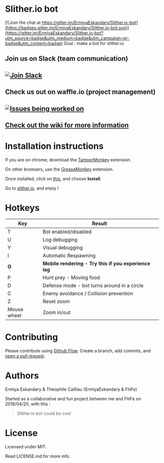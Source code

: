 # Slither.io bot

[![Join the chat at https://gitter.im/ErmiyaEskandary/Slither.io-bot](https://badges.gitter.im/ErmiyaEskandary/Slither.io-bot.svg)](https://gitter.im/ErmiyaEskandary/Slither.io-bot?utm_source=badge&utm_medium=badge&utm_campaign=pr-badge&utm_content=badge)
Goal : make a bot for slither.io

## Join us on Slack (team communication)
## [![Join Slack](https://slitherio-bot.herokuapp.com/badge.svg)](https://slitherio-bot.herokuapp.com/)

## Check us out on waffle.io (project management)
## [![Issues being worked on](https://badge.waffle.io/ErmiyaEskandary/Slither.io-bot.svg?label=Work%20in%20progress&title=Being%20Worked%20On)](http://waffle.io/ErmiyaEskandary/Slither.io-bot)

## [Check out the wiki for more information](https://github.com/ErmiyaEskandary/Slither.io-bot/wiki)

# Installation instructions

If you are on chrome, download the [TamperMonkey](https://chrome.google.com/webstore/detail/tampermonkey/dhdgffkkebhmkfjojejmpbldmpobfkfo?hl=en) extension.

On other browsers, use the [GreaseMonkey](https://addons.mozilla.org/en-GB/firefox/addon/greasemonkey/) extension.

Once installed, click on [this](https://github.com/ErmiyaEskandary/slither.io-bot/raw/master/bot.user.js), and choose **Install**.

Go to [slither.io](http://slither.io/), and enjoy !

# Hotkeys

Key | Result
---|---
T | Bot enabled/disabled
U | Log debugging
Y | Visual debugging
I | Automatic Respawning
**O** | **Mobile rendering - Try this if you experience lag**
P | Hunt prey - Moving food
D | Defense mode - bot turns around in a circle
C | Enemy avoidance / Collision prevention
Z | Reset zoom
Mouse wheel | Zoom in/out

# Contributing

Please contribute using [Github Flow](https://guides.github.com/introduction/flow/). Create a branch, add commits, and [open a pull request](https://github.com/ErmiyaEskandary/Slither.io-bot/compare/).

# Authors
Ermiya Eskandary & Théophile Cailliau (ErmiyaEskandary & FliiFe)

Started as a collaborative and fun project between me and FliiFe on 2016/04/20, with this :
> Slither.io bot could be cool

# License

Licensed under MIT.

Read LICENSE.md for more info.
